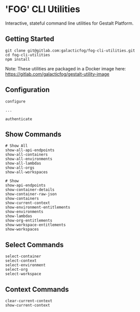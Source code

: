 
# 'FOG' CLI Utilities

Interactive, stateful command line utilities for Gestalt Platform.

## Getting Started

```
git clone git@gitlab.com:galacticfog/fog-cli-utilities.git
cd fog-cli-utilities
npm install
```

Note: These utilities are packaged in a Docker image here: https://gitlab.com/galacticfog/gestalt-utility-image


## Configuration
```
configure

...

authenticate
```

## Show Commands
```
# Show All
show-all-api-endpoints
show-all-containers
show-all-environments
show-all-lambdas
show-all-orgs
show-all-workspaces

# Show
show-api-endpoints
show-container-details
show-container-raw-json
show-containers
show-current-context
show-environment-entitlements
show-environments
show-lambdas
show-org-entitlements
show-workspace-entitlements
show-workspaces
```

## Select Commands
```
select-container
select-context
select-environment
select-org
select-workspace
```

## Context Commands
```
clear-current-context
show-current-context
```
